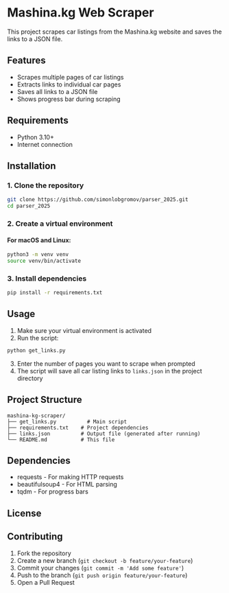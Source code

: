 # Mashina.kg Web Scraper

This project scrapes car listings from the Mashina.kg website and saves the links to a JSON file.

## Features

- Scrapes multiple pages of car listings
- Extracts links to individual car pages
- Saves all links to a JSON file
- Shows progress bar during scraping

## Requirements

- Python 3.10+
- Internet connection

## Installation

### 1. Clone the repository

```bash
git clone https://github.com/simonlobgromov/parser_2025.git
cd parser_2025
```

### 2. Create a virtual environment

#### For macOS and Linux:

```bash
python3 -m venv venv
source venv/bin/activate
```

### 3. Install dependencies

```bash
pip install -r requirements.txt
```

## Usage

1. Make sure your virtual environment is activated
2. Run the script:

```bash
python get_links.py
```

3. Enter the number of pages you want to scrape when prompted
4. The script will save all car listing links to `links.json` in the project directory

## Project Structure

```
mashina-kg-scraper/
├── get_links.py          # Main script
├── requirements.txt    # Project dependencies
├── links.json          # Output file (generated after running)
└── README.md           # This file
```

## Dependencies

- requests - For making HTTP requests
- beautifulsoup4 - For HTML parsing
- tqdm - For progress bars

## License

## Contributing

1. Fork the repository
2. Create a new branch (`git checkout -b feature/your-feature`)
3. Commit your changes (`git commit -m 'Add some feature'`)
4. Push to the branch (`git push origin feature/your-feature`)
5. Open a Pull Request

